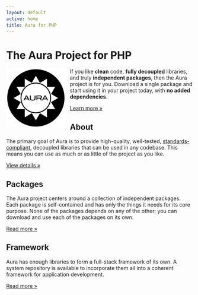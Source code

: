 ```yaml
---
layout: default
active: home
title: Aura for PHP
---
```


<div class="hero-unit">
    <h1>The Aura Project for PHP</h1>
    <img
        style="float: left; padding-right: 12px;"
        src="img/aura-logo-black.png"
        width="160"
        height="160"
    >
    <p>
        If you like <strong>clean</strong> code, <strong>fully
        decoupled</strong> libraries, and truly
        <strong>independent packages</strong>, then the Aura
        project is for you. Download a single package and start
        using it in your project today, with <strong>no added
        dependencies</strong>.
    </p>
    <p><a class="btn btn-primary btn-large" href="/about">Learn more &raquo;</a></p>
</div>

<div class="row">
    <div class="span4">
        <h2>About</h2>
        <p>
            The primary goal of Aura is to provide high-quality, well-tested,
            <a href="http://php-fig.org">standards-compliant</a>, decoupled
            libraries that can be used in any codebase. This means you can use
            as much or as little of the project as you like.
        </p>
        <p><a class="btn" href="/about">View details &raquo;</a></p>
    </div>
    <div class="span4">
        <h2>Packages</h2>
        <p>
            The Aura project centers around a collection of independent
            packages. Each package is self-contained and has only the things
            it needs for its core purpose. None of the packages depends on any
            of the other; you can download and use each of the packages on its
            own.
        </p>
        <p><a class="btn" href="/packages">Read more &raquo;</a></p>
    </div>
    <div class="span4">
        <h2>Framework</h2>
        <p>
            Aura has enough libraries to form a full-stack framework of its
            own. A system repository is available to incorporate them all into
            a coherent framework for application development.
        </p>
        <p><a class="btn" href="/framework">Read more &raquo;</a></p>
    </div>
</div>
